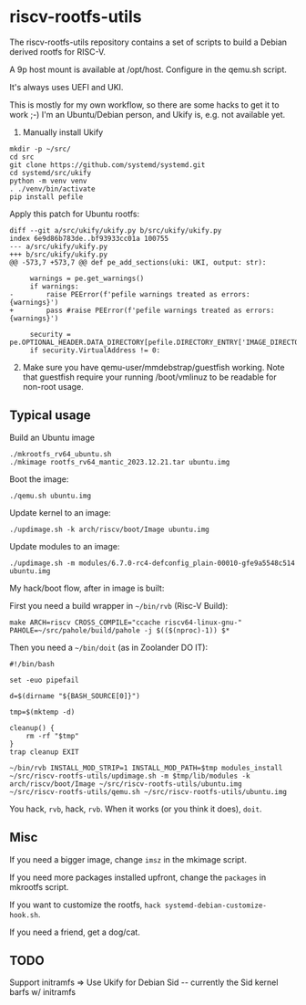 # riscv-rootfs-utils

The riscv-rootfs-utils repository contains a set of scripts to build a
Debian derived rootfs for RISC-V.

A 9p host mount is available at /opt/host. Configure in the qemu.sh
script.

It's always uses UEFI and UKI.

This is mostly for my own workflow, so there are some hacks to get it
to work ;-) I'm an Ubuntu/Debian person, and Ukify is, e.g. not available yet.

1. Manually install Ukify

```
mkdir -p ~/src/
cd src
git clone https://github.com/systemd/systemd.git
cd systemd/src/ukify
python -m venv venv
. ./venv/bin/activate
pip install pefile
```

Apply this patch for Ubuntu rootfs:
```
diff --git a/src/ukify/ukify.py b/src/ukify/ukify.py
index 6e9d86b783de..bf93933cc01a 100755
--- a/src/ukify/ukify.py
+++ b/src/ukify/ukify.py
@@ -573,7 +573,7 @@ def pe_add_sections(uki: UKI, output: str):
 
     warnings = pe.get_warnings()
     if warnings:
-        raise PEError(f'pefile warnings treated as errors: {warnings}')
+        pass #raise PEError(f'pefile warnings treated as errors: {warnings}')
 
     security = pe.OPTIONAL_HEADER.DATA_DIRECTORY[pefile.DIRECTORY_ENTRY['IMAGE_DIRECTORY_ENTRY_SECURITY']]
     if security.VirtualAddress != 0:
```

2. Make sure you have qemu-user/mmdebstrap/guestfish working. Note
   that guestfish require your running /boot/vmlinuz to be readable
   for non-root usage.

## Typical usage

Build an Ubuntu image

```
./mkrootfs_rv64_ubuntu.sh
./mkimage rootfs_rv64_mantic_2023.12.21.tar ubuntu.img
```

Boot the image:
```
./qemu.sh ubuntu.img
```

Update kernel to an image:
```
./updimage.sh -k arch/riscv/boot/Image ubuntu.img
```

Update modules to an image:
```
./updimage.sh -m modules/6.7.0-rc4-defconfig_plain-00010-gfe9a5548c514 ubuntu.img
```

My hack/boot flow, after in image is built:

First you need a build wrapper in `~/bin/rvb` (Risc-V Build):
```
make ARCH=riscv CROSS_COMPILE="ccache riscv64-linux-gnu-" PAHOLE=~/src/pahole/build/pahole -j $(($(nproc)-1)) $*
```

Then you need a `~/bin/doit` (as in Zoolander DO IT):

```
#!/bin/bash

set -euo pipefail

d=$(dirname "${BASH_SOURCE[0]}")

tmp=$(mktemp -d)

cleanup() {
    rm -rf "$tmp"
}
trap cleanup EXIT

~/bin/rvb INSTALL_MOD_STRIP=1 INSTALL_MOD_PATH=$tmp modules_install
~/src/riscv-rootfs-utils/updimage.sh -m $tmp/lib/modules -k arch/riscv/boot/Image ~/src/riscv-rootfs-utils/ubuntu.img
~/src/riscv-rootfs-utils/qemu.sh ~/src/riscv-rootfs-utils/ubuntu.img
```

You hack, `rvb`, hack, `rvb`. When it works (or you think it does),
`doit`.

## Misc

If you need a bigger image, change `imsz` in the mkimage script.

If you need more packages installed upfront, change the `packages` in
mkrootfs script.

If you want to customize the rootfs, `hack
systemd-debian-customize-hook.sh`.

If you need a friend, get a dog/cat.

## TODO

Support initramfs => Use Ukify for Debian Sid -- currently the Sid
kernel barfs w/ initramfs
